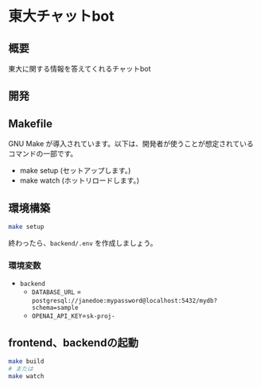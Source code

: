 # 東大チャットbot

## 概要

東大に関する情報を答えてくれるチャットbot

## 開発

## Makefile

GNU Make が導入されています。以下は、開発者が使うことが想定されているコマンドの一部です。

- make setup (セットアップします。)
- make watch (ホットリロードします。)

## 環境構築

```sh
make setup
```

終わったら、`backend/.env` を作成しましょう。

### 環境変数

- `backend`
  - `DATABASE_URL` = `postgresql://janedoe:mypassword@localhost:5432/mydb?schema=sample`
  - `OPENAI_API_KEY`=`sk-proj-`

## frontend、backendの起動

```sh
make build
# または
make watch
```
